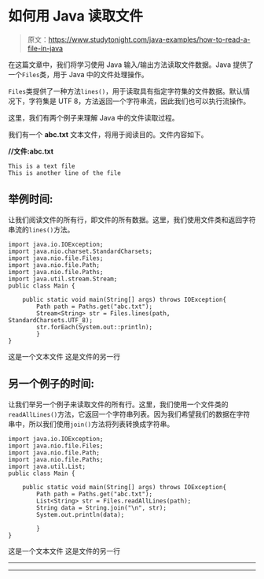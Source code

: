# 如何用 Java 读取文件

> 原文：<https://www.studytonight.com/java-examples/how-to-read-a-file-in-java>

在这篇文章中，我们将学习使用 Java 输入/输出方法读取文件数据。Java 提供了一个`Files`类，用于 Java 中的文件处理操作。

`Files`类提供了一种方法`lines()`，用于读取具有指定字符集的文件数据。默认情况下，字符集是 UTF 8，方法返回一个字符串流，因此我们也可以执行流操作。

这里，我们有两个例子来理解 Java 中的文件读取过程。

我们有一个 **abc.txt** 文本文件，将用于阅读目的。文件内容如下。

**//文件:abc.txt**

```
This is a text file 
This is another line of the file
```

## 举例时间:

让我们阅读文件的所有行，即文件的所有数据。这里，我们使用文件类和返回字符串流的`lines()`方法。

```
import java.io.IOException;
import java.nio.charset.StandardCharsets;
import java.nio.file.Files;
import java.nio.file.Path;
import java.nio.file.Paths;
import java.util.stream.Stream; 
public class Main {

	public static void main(String[] args) throws IOException{  
		Path path = Paths.get("abc.txt");
		Stream<String> str = Files.lines(path, StandardCharsets.UTF_8);
        str.forEach(System.out::println);
		}
}
```

这是一个文本文件
这是文件的另一行

## 另一个例子的时间:

让我们举另一个例子来读取文件的所有行。这里，我们使用一个文件类的`readAllLines()`方法，它返回一个字符串列表。因为我们希望我们的数据在字符串中，所以我们使用`join()`方法将列表转换成字符串。

```
import java.io.IOException;
import java.nio.file.Files;
import java.nio.file.Path;
import java.nio.file.Paths;
import java.util.List; 
public class Main {

	public static void main(String[] args) throws IOException{  
		Path path = Paths.get("abc.txt");
		List<String> str = Files.readAllLines(path);
		String data = String.join("\n", str);
		System.out.println(data);

		}
}
```

这是一个文本文件
这是文件的另一行

* * *

* * *